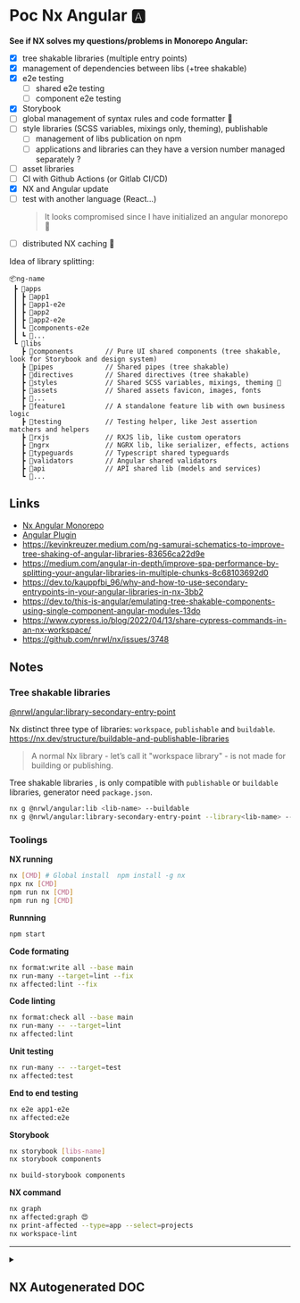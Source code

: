 # Poc Nx Angular 🅰️

**See if NX solves my questions/problems in Monorepo Angular:**

- [x] tree shakable libraries (multiple entry points)
- [x] management of dependencies between libs (+tree shakable)
- [x] e2e testing
  - [ ] shared e2e testing
  - [ ] component e2e testing
- [x] Storybook
- [ ] global management of syntax rules and code formatter 👮
- [ ] style libraries (SCSS variables, mixings only, theming), publishable
  - [ ] management of libs publication on npm
  - [ ] applications and libraries can they have a version number managed separately ?
- [ ] asset libraries
- [ ] CI with Github Actions (or Gitlab CI/CD)
- [x] NX and Angular update
- [ ] test with another language (React...)
  > It looks compromised since I have initialized an angular monorepo 🤷
- [ ] distributed NX caching 🤔

Idea of library splitting:

```
📦ng-name
 ┣ 📂apps
 ┃ ┣ 📂app1
 ┃ ┣ 📂app1-e2e
 ┃ ┣ 📂app2
 ┃ ┣ 📂app2-e2e
 ┃ ┗ 📂components-e2e
 ┃ ┗ 📂...
 ┗ 📂libs
   ┣ 📂components        // Pure UI shared components (tree shakable, look for Storybook and design system)
   ┣ 📂pipes             // Shared pipes (tree shakable)
   ┣ 📂directives        // Shared directives (tree shakable)
   ┣ 📂styles            // Shared SCSS variables, mixings, theming 🤷
   ┣ 📂assets            // Shared assets favicon, images, fonts
   ┣ 📂...
   ┣ 📂feature1          // A standalone feature lib with own business logic
   ┣ 📂testing           // Testing helper, like Jest assertion matchers and helpers
   ┣ 📂rxjs              // RXJS lib, like custom operators
   ┣ 📂ngrx              // NGRX lib, like serializer, effects, actions
   ┣ 📂typeguards        // Typescript shared typeguards
   ┣ 📂validators        // Angular shared validators
   ┣ 📂api               // API shared lib (models and services)
   ┗ 📂...
```

## Links

- [Nx Angular Monorepo](https://nx.dev/angular-tutorial/01-create-application)
- [Angular Plugin](https://nx.dev/packages/angular)
- https://kevinkreuzer.medium.com/ng-samurai-schematics-to-improve-tree-shaking-of-angular-libraries-83656ca22d9e
- https://medium.com/angular-in-depth/improve-spa-performance-by-splitting-your-angular-libraries-in-multiple-chunks-8c68103692d0
- https://dev.to/kauppfbi_96/why-and-how-to-use-secondary-entrypoints-in-your-angular-libraries-in-nx-3bb2
- https://dev.to/this-is-angular/emulating-tree-shakable-components-using-single-component-angular-modules-13do
- https://www.cypress.io/blog/2022/04/13/share-cypress-commands-in-an-nx-workspace/
- https://github.com/nrwl/nx/issues/3748

## Notes

### Tree shakable libraries

[@nrwl/angular:library-secondary-entry-point](https://nx.dev/angular/library-secondary-entry-point)

Nx distinct three type of libraries: `workspace`, `publishable` and `buildable`.
https://nx.dev/structure/buildable-and-publishable-libraries

> A normal Nx library - let’s call it "workspace library" - is not made for building or publishing.

Tree shakable libraries , is only compatible with `publishable` or `buildable` libraries, generator need `package.json`.

```bash
nx g @nrwl/angular:lib <lib-name> --buildable
nx g @nrwl/angular:library-secondary-entry-point --library<lib-name> --name=<entry-point-name>
```

### Toolings

**NX running**

```bash
nx [CMD] # Global install  npm install -g nx
npx nx [CMD]
npm run nx [CMD]
npm run ng [CMD]
```

**Runnning**

```bash
npm start
```

**Code formating**

```bash
nx format:write all --base main
nx run-many --target=lint --fix
nx affected:lint --fix
```

**Code linting**

```bash
nx format:check all --base main
nx run-many -- --target=lint
nx affected:lint
```

**Unit testing**

```bash
nx run-many -- --target=test
nx affected:test
```

**End to end testing**

```bash
nx e2e app1-e2e
nx affected:e2e
```

**Storybook**

```bash
nx storybook [libs-name]
nx storybook components

nx build-storybook components
```

**NX command**

```bash
nx graph
nx affected:graph 😍
nx print-affected --type=app --select=projects
nx workspace-lint
```

---

<details>
  <summary><h2>NX Autogenerated DOC</h2></summary>

<a href="https://nx.dev" target="_blank" rel="noreferrer"><img src="https://raw.githubusercontent.com/nrwl/nx/master/images/nx-logo.png" width="45"></a>

✨ **This workspace has been generated by [Nx, a Smart, fast and extensible build system.](https://nx.dev)** ✨

## Development server

Run `nx serve app` for a dev server. Navigate to http://localhost:4200/. The app will automatically reload if you change any of the source files.

## Understand this workspace

Run `nx graph` to see a diagram of the dependencies of the projects.

## Remote caching

Run `npx nx connect-to-nx-cloud` to enable [remote caching](https://nx.app) and make CI faster.

## Further help

Visit the [Nx Documentation](https://nx.dev) to learn more.

<p style="text-align: center;"><img src="https://raw.githubusercontent.com/nrwl/nx/master/images/nx-cloud-card.png"></p>

Nx Cloud pairs with Nx in order to enable you to build and test code more rapidly, by up to 10 times. Even teams that are new to Nx can connect to Nx Cloud and start saving time instantly.

Teams using Nx gain the advantage of building full-stack applications with their preferred framework alongside Nx’s advanced code generation and project dependency graph, plus a unified experience for both frontend and backend developers.

Visit [Nx Cloud](https://nx.app/) to learn more.

</details>
